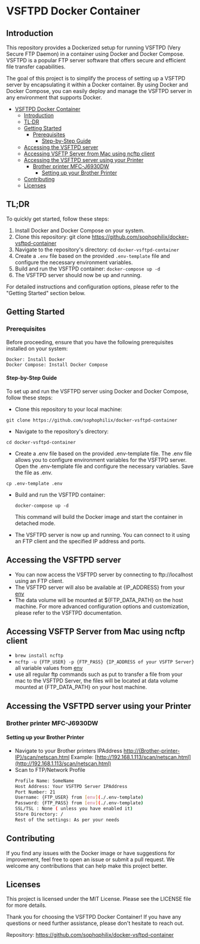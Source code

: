 # VSFTPD Docker Container

## Introduction

This repository provides a Dockerized setup for running VSFTPD (Very Secure FTP Daemon) in a container using Docker and Docker Compose. VSFTPD is a popular FTP server software that offers secure and efficient file transfer capabilities.

The goal of this project is to simplify the process of setting up a VSFTPD server by encapsulating it within a Docker container. By using Docker and Docker Compose, you can easily deploy and manage the VSFTPD server in any environment that supports Docker.

<!-- TOC -->

- [VSFTPD Docker Container](#vsftpd-docker-container)
  - [Introduction](#introduction)
  - [TL;DR](#tldr)
  - [Getting Started](#getting-started)
    - [Prerequisites](#prerequisites)
      - [Step-by-Step Guide](#step-by-step-guide)
  - [Accessing the VSFTPD server](#accessing-the-vsftpd-server)
  - [Accessing VSFTP Server from Mac using ncftp client](#accessing-vsftp-server-from-mac-using-ncftp-client)
  - [Accessing the VSFTPD server using your Printer](#accessing-the-vsftpd-server-using-your-printer)
    - [Brother printer MFC-J6930DW](#brother-printer-mfc-j6930dw)
      - [Setting up your Brother Printer](#setting-up-your-brother-printer)
  - [Contributing](#contributing)
  - [Licenses](#licenses)

<!-- /TOC -->

## TL;DR

To quickly get started, follow these steps:

1. Install Docker and Docker Compose on your system.
2. Clone this repository: git clone https://github.com/sophophilix/docker-vsftpd-container
3. Navigate to the repository's directory: cd `docker-vsftpd-container`
4. Create a `.env` file based on the provided `.env-template` file and configure the necessary environment variables.
5. Build and run the VSFTPD container: `docker-compose up -d`
6. The VSFTPD server should now be up and running.

For detailed instructions and configuration options, please refer to the "Getting Started" section below.

## Getting Started

### Prerequisites

Before proceeding, ensure that you have the following prerequisites installed on your system:

    Docker: Install Docker
    Docker Compose: Install Docker Compose

#### Step-by-Step Guide

To set up and run the VSFTPD server using Docker and Docker Compose, follow these steps:

- Clone this repository to your local machine:

`git clone https://github.com/sophophilix/docker-vsftpd-container`

- Navigate to the repository's directory:

`cd docker-vsftpd-container`

- Create a .env file based on the provided .env-template file. The .env file allows you to configure environment variables for the VSFTPD server. Open the .env-template file and configure the necessary variables. Save the file as .env.

`cp .env-template .env`

- Build and run the VSFTPD container:

  `docker-compose up -d`

  This command will build the Docker image and start the container in detached mode.

- The VSFTPD server is now up and running. You can connect to it using an FTP client and the specified IP address and ports.

## Accessing the VSFTPD server

- You can now access the VSFTPD server by connecting to ftp://localhost using an FTP client.
- The VSFTPD server will also be available at {IP_ADDRESS} from your [env](./.env-template)
- The data volume will be mounted at ${FTP_DATA_PATH} on the host machine.
  For more advanced configuration options and customization, please refer to the VSFTPD documentation.

## Accessing VSFTP Server from Mac using ncftp client

- `brew install ncftp`
- `ncftp -u {FTP_USER} -p {FTP_PASS} {IP_ADDRESS of your VSFTP Server}` all variable values from [env](./.env-template)
- use all regular ftp commands such as put to transfer a file from your mac to the VSFTPD Server, the files will be located at data volume mounted at {FTP_DATA_PATH} on your host machine.

## Accessing the VSFTPD server using your Printer

### Brother printer MFC-J6930DW

#### Setting up your Brother Printer

- Navigate to your Brother printers IPAddress [http://{Brother-printer-IP}/scan/netscan.html](http://192.168.1.113/scan/netscan.html)
  Example: [http://192.168.1.113/scan/netscan.html](http://192.168.1.113/scan/netscan.html)
- Scan to FTP​/​Network Profile
  ```bash
  Profile Name: SomeName
  Host Address: Your VSFTPD Server IPAddress
  Port Number: 21
  Username: {FTP_USER} from [env](./.env-template)
  Password: {FTP_PASS} from [env](./.env-template)
  SSL/TSL : None ( unless you have enabled it)
  Store Directory: /
  Rest of the settings: As per your needs
  ```

## Contributing

If you find any issues with the Docker image or have suggestions for improvement, feel free to open an issue or submit a pull request. We welcome any contributions that can help make this project better.

## Licenses

This project is licensed under the MIT License. Please see the LICENSE file for more details.

Thank you for choosing the VSFTPD Docker Container! If you have any questions or need further assistance, please don't hesitate to reach out.

Repository: https://github.com/sophophilix/docker-vsftpd-container
